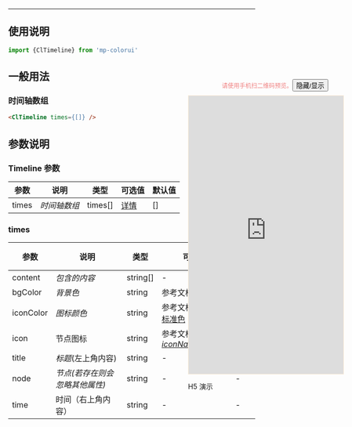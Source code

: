 ****

## 使用说明

```jsx
import {ClTimeline} from 'mp-colorui'
```



## 一般用法

###	 时间轴数组

```html
<ClTimeline times={[]} />
```



## 参数说明

### Timeline 参数

| 参数  | 说明         | 类型    | 可选值                          | 默认值 |
| ----- | ------------ | ------- | ------------------------------- | ------ |
| times | *时间轴数组* | times[] | [详情](/view/timeline?id=times) | []     |

### times

| 参数      | 说明                           | 类型     | 可选值                                             | 默认值 |
| --------- | ------------------------------ | -------- | -------------------------------------------------- | ------ |
| content   | *包含的内容*                   | string[] | -                                                  | -      |
| bgColor   | *背景色*                       | string   | 参考文档 [默认色](/home/color)                     | -      |
| iconColor | *图标颜色*                     | string   | 参考文档 [默认色-标准色](/home/color?id=标准色)    | -      |
| icon      | 节点图标                       | string   | 参考文档 [Icon-*iconName*](/base/icon?id=iconname) | -      |
| title     | *标题*(左上角内容)             | string   | -                                                  | -      |
| node      | *节点(若存在则会忽略其他属性)* | string   | -                                                  | -      |
| time      | 时间（右上角内容）             | string   | -                                                  | -      |


<div style="position: fixed; right:10px; top: 5%">
<div style="width: 355px; display: flex; flex-wrap: wrap; justify-content: center; align-items: center; font-size: 12px; color: lightcoral"><p>请使用手机扫二维码预览。</p>
	<button id='showDemo'> 隐藏/显示 </button></div>
<iframe id='iframe' style="border: 1px solid antiquewhite" src="https://yinliangdream.github.io/mp-colorui-h5-demo/#/pages/components/timeline/index" height="568" width="316"></iframe>
<div>
		<p>H5 演示</p>
		<div id='qrcode'></div>
	</div>
</div>

<script>
	new Vue({
		el: '#main',
		mounted() {
			setTimeout(() => {
				const id = document.getElementById("qrcode");
				new QRCode(id, {
					text: "https://yinliangdream.github.io/mp-colorui-h5-demo/#/pages/components/timeline/index",
					width: 128,
					height: 128,
					colorDark : "#000000",
					colorLight : "#ffffff",
					correctLevel : QRCode.CorrectLevel.H
				});
				document.querySelector('#showDemo').onclick = function() {
					document.querySelector('#iframe').style.visibility = document.querySelector('#iframe').style.visibility === 'hidden' ? '' : 'hidden';
				}
			});
		}
	})
</script>
